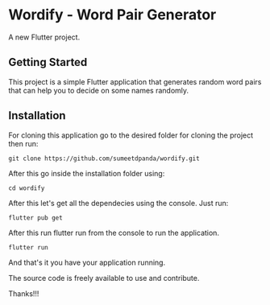 # Wordify - Word Pair Generator

A new Flutter project.

## Getting Started

This project is a simple Flutter application that generates random word pairs that can help you to decide on some names randomly.

## Installation

For cloning this application go to the desired folder for cloning the project then run:
```console
git clone https://github.com/sumeetdpanda/wordify.git
```

After this go inside the installation folder using:
```console 
cd wordify
```

After this let's get all the dependecies using the console. Just run:
```console
flutter pub get
```

After this run flutter run from the console to run the application.
```console
flutter run
```

And that's it you have your application running.

The source code is freely available to use and contribute.

Thanks!!!